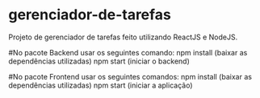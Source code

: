 # gerenciador-de-tarefas

Projeto de gerenciador de tarefas feito utilizando ReactJS e NodeJS.


#No pacote Backend usar os seguintes comando:
npm install (baixar as dependências utilizadas) 
npm start (iniciar o backend)

#No pacote Frontend usar os seguintes comandos:
npm install (baixar as dependências utilizadas)
npm start (iniciar a aplicação)

